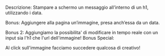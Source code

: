 Descrizione:
Stampare a schermo un messaggio all’interno di un h1, utilizzando i data.

Bonus:
Aggiungere alla pagina un’immagine, presa anch’essa da un data.

Bonus 2:
Aggiungiamo la possibilita' di modificare in tempo reale con un input sia l'h1 che l'url dell'immagine!
Bonus Special:

Al click sull'immagine facciamo succedere qualcosa di creativo!